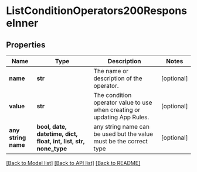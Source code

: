 # ListConditionOperators200ResponseInner


## Properties
Name | Type | Description | Notes
------------ | ------------- | ------------- | -------------
**name** | **str** | The name or description of the operator. | [optional] 
**value** | **str** | The condition operator value to use when creating or updating App Rules. | [optional] 
**any string name** | **bool, date, datetime, dict, float, int, list, str, none_type** | any string name can be used but the value must be the correct type | [optional]

[[Back to Model list]](../README.md#documentation-for-models) [[Back to API list]](../README.md#documentation-for-api-endpoints) [[Back to README]](../README.md)


